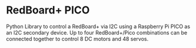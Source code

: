 # RedBoard+ PICO 

Python Library to control a RedBoard+ via I2C using a
Raspberry Pi PICO as an I2C secondary device.
Up to four RedBoard+/Pico combinations can be connected
together to control 8 DC motors and 48 servos.
